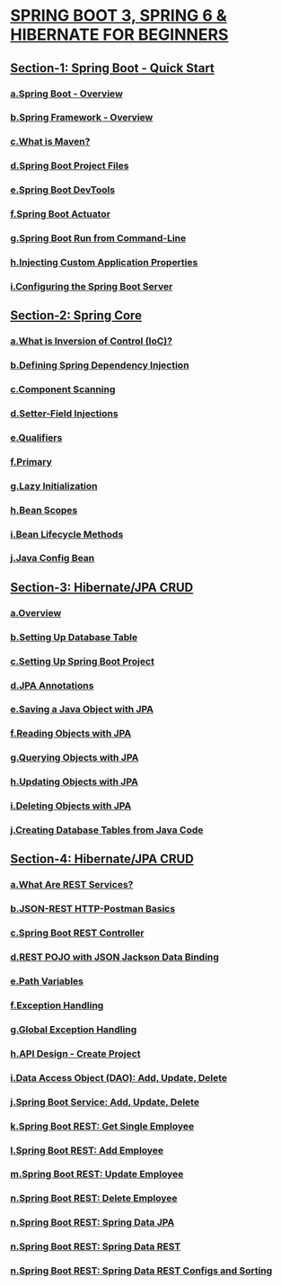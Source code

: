 # [SPRING BOOT 3, SPRING 6 & HIBERNATE FOR BEGINNERS](https://github.com/korhanertancakmak/SPRING-BOOT/tree/master/README.md)

## [Section-1: Spring Boot - Quick Start](https://github.com/korhanertancakmak/SPRING-BOOT/tree/master/01-spring-boot-overview/README.md#spring-boot---quick-start)
### [a.Spring Boot - Overview](https://github.com/korhanertancakmak/SPRING-BOOT/tree/master/01-spring-boot-overview/README.md#spring-boot---overview)
### [b.Spring Framework - Overview](https://github.com/korhanertancakmak/SPRING-BOOT/tree/master/01-spring-boot-overview/README.md#spring-framework---overview)
### [c.What is Maven?](https://github.com/korhanertancakmak/SPRING-BOOT/tree/master/01-spring-boot-overview/README.md#what-is-maven)
### [d.Spring Boot Project Files](https://github.com/korhanertancakmak/SPRING-BOOT/tree/master/01-spring-boot-overview/README.md#spring-boot-project-files)
### [e.Spring Boot DevTools](https://github.com/korhanertancakmak/SPRING-BOOT/tree/master/01-spring-boot-overview/README.md#spring-boot-devtools)
### [f.Spring Boot Actuator](https://github.com/korhanertancakmak/SPRING-BOOT/tree/master/01-spring-boot-overview/README.md#spring-boot-actuator)
### [g.Spring Boot Run from Command-Line](https://github.com/korhanertancakmak/SPRING-BOOT/tree/master/01-spring-boot-overview/README.md#spring-boot-run-from-command-line)
### [h.Injecting Custom Application Properties](https://github.com/korhanertancakmak/SPRING-BOOT/tree/master/01-spring-boot-overview/README.md#injecting-custom-application-properties)
### [i.Configuring the Spring Boot Server](https://github.com/korhanertancakmak/SPRING-BOOT/tree/master/01-spring-boot-overview/README.md#configuring-the-spring-boot-server)

## [Section-2: Spring Core](https://github.com/korhanertancakmak/SPRING-BOOT/tree/master/02-spring-boot-spring-core/README.md#spring-core)
### [a.What is Inversion of Control (IoC)?](https://github.com/korhanertancakmak/SPRING-BOOT/tree/master/02-spring-boot-spring-core/README.md#what-is-inversion-of-control-ioc)
### [b.Defining Spring Dependency Injection](https://github.com/korhanertancakmak/SPRING-BOOT/tree/master/02-spring-boot-spring-core/README.md#defining-spring-dependency-injection)
### [c.Component Scanning](https://github.com/korhanertancakmak/SPRING-BOOT/tree/master/02-spring-boot-spring-core/README.md#component-scanning)
### [d.Setter-Field Injections](https://github.com/korhanertancakmak/SPRING-BOOT/tree/master/02-spring-boot-spring-core/README.md#setter-field-injections)
### [e.Qualifiers](https://github.com/korhanertancakmak/SPRING-BOOT/tree/master/02-spring-boot-spring-core/README.md#qualifiers)
### [f.Primary](https://github.com/korhanertancakmak/SPRING-BOOT/tree/master/02-spring-boot-spring-core/README.md#primary)
### [g.Lazy Initialization](https://github.com/korhanertancakmak/SPRING-BOOT/tree/master/02-spring-boot-spring-core/README.md#lazy-initialization)
### [h.Bean Scopes](https://github.com/korhanertancakmak/SPRING-BOOT/tree/master/02-spring-boot-spring-core/README.md#bean-scopes)
### [i.Bean Lifecycle Methods](https://github.com/korhanertancakmak/SPRING-BOOT/tree/master/02-spring-boot-spring-core/README.md#bean-lifecycle-methods)
### [j.Java Config Bean](https://github.com/korhanertancakmak/SPRING-BOOT/tree/master/02-spring-boot-spring-core/README.md#java-config-bean)

## [Section-3: Hibernate/JPA CRUD](https://github.com/korhanertancakmak/SPRING-BOOT/tree/master/03-spring-boot-hibernate-jpa-crud/README.md#hibernatejpa-crud)
### [a.Overview](https://github.com/korhanertancakmak/SPRING-BOOT/tree/master/03-spring-boot-hibernate-jpa-crud/README.md#overview)
### [b.Setting Up Database Table](https://github.com/korhanertancakmak/SPRING-BOOT/tree/master/03-spring-boot-hibernate-jpa-crud/README.md#setting-up-database-table)
### [c.Setting Up Spring Boot Project](https://github.com/korhanertancakmak/SPRING-BOOT/tree/master/03-spring-boot-hibernate-jpa-crud/README.md#setting-up-spring-boot-project)
### [d.JPA Annotations](https://github.com/korhanertancakmak/SPRING-BOOT/tree/master/03-spring-boot-hibernate-jpa-crud/README.md#jpa-annotations)
### [e.Saving a Java Object with JPA](https://github.com/korhanertancakmak/SPRING-BOOT/tree/master/03-spring-boot-hibernate-jpa-crud/README.md#saving-a-java-object-with-jpa)
### [f.Reading Objects with JPA](https://github.com/korhanertancakmak/SPRING-BOOT/tree/master/03-spring-boot-hibernate-jpa-crud/README.md#reading-objects-with-jpa)
### [g.Querying Objects with JPA](https://github.com/korhanertancakmak/SPRING-BOOT/tree/master/03-spring-boot-hibernate-jpa-crud/README.md#querying-objects-with-jpa)
### [h.Updating Objects with JPA](https://github.com/korhanertancakmak/SPRING-BOOT/tree/master/03-spring-boot-hibernate-jpa-crud/README.md#updating-objects-with-jpa)
### [i.Deleting Objects with JPA](https://github.com/korhanertancakmak/SPRING-BOOT/tree/master/03-spring-boot-hibernate-jpa-crud/README.md#deleting-objects-with-jpa)
### [j.Creating Database Tables from Java Code](https://github.com/korhanertancakmak/SPRING-BOOT/tree/master/03-spring-boot-hibernate-jpa-crud/README.md#creating-database-tables-from-java-code)

## [Section-4: Hibernate/JPA CRUD](https://github.com/korhanertancakmak/SPRING-BOOT/tree/master/04-spring-boot-rest-crud/README.md#rest-crud-apis)
### [a.What Are REST Services?](https://github.com/korhanertancakmak/SPRING-BOOT/tree/master/04-spring-boot-rest-crud/README.md#what-are-rest-services)
### [b.JSON-REST HTTP-Postman Basics](https://github.com/korhanertancakmak/SPRING-BOOT/tree/master/04-spring-boot-rest-crud/README.md#json-rest-http-postman-basics)
### [c.Spring Boot REST Controller](https://github.com/korhanertancakmak/SPRING-BOOT/tree/master/04-spring-boot-rest-crud/README.md#spring-boot-rest-controller)
### [d.REST POJO with JSON Jackson Data Binding](https://github.com/korhanertancakmak/SPRING-BOOT/tree/master/04-spring-boot-rest-crud/README.md#rest-pojo-with-json-jackson-data-binding)
### [e.Path Variables](https://github.com/korhanertancakmak/SPRING-BOOT/tree/master/04-spring-boot-rest-crud/README.md#path-variables)
### [f.Exception Handling](https://github.com/korhanertancakmak/SPRING-BOOT/tree/master/04-spring-boot-rest-crud/README.md#exception-handling)
### [g.Global Exception Handling](https://github.com/korhanertancakmak/SPRING-BOOT/tree/master/04-spring-boot-rest-crud/README.md#global-exception-handling)
### [h.API Design - Create Project](https://github.com/korhanertancakmak/SPRING-BOOT/tree/master/04-spring-boot-rest-crud/README.md#api-design-create-project)
### [i.Data Access Object (DAO): Add, Update, Delete](https://github.com/korhanertancakmak/SPRING-BOOT/tree/master/04-spring-boot-rest-crud/README.md#data-access-object-dao-add-update-delete)
### [j.Spring Boot Service: Add, Update, Delete](https://github.com/korhanertancakmak/SPRING-BOOT/tree/master/04-spring-boot-rest-crud/README.md#spring-boot-service-add-update-delete)
### [k.Spring Boot REST: Get Single Employee](https://github.com/korhanertancakmak/SPRING-BOOT/tree/master/04-spring-boot-rest-crud/README.md#spring-boot-rest-get-single-employee)
### [l.Spring Boot REST: Add Employee](https://github.com/korhanertancakmak/SPRING-BOOT/tree/master/04-spring-boot-rest-crud/README.md#spring-boot-rest-add-employee)
### [m.Spring Boot REST: Update Employee](https://github.com/korhanertancakmak/SPRING-BOOT/tree/master/04-spring-boot-rest-crud/README.md#spring-boot-rest-update-employee)
### [n.Spring Boot REST: Delete Employee](https://github.com/korhanertancakmak/SPRING-BOOT/tree/master/04-spring-boot-rest-crud/README.md#spring-boot-rest-delete-employee)
### [n.Spring Boot REST: Spring Data JPA](https://github.com/korhanertancakmak/SPRING-BOOT/tree/master/04-spring-boot-rest-crud/README.md#spring-boot-rest-spring-data-jpa)
### [n.Spring Boot REST: Spring Data REST](https://github.com/korhanertancakmak/SPRING-BOOT/tree/master/04-spring-boot-rest-crud/README.md#spring-boot-rest-spring-data-rest)
### [n.Spring Boot REST: Spring Data REST Configs and Sorting](https://github.com/korhanertancakmak/SPRING-BOOT/tree/master/04-spring-boot-rest-crud/README.md#spring-boot-rest-spring-data-rest-configs-and-sorting)
